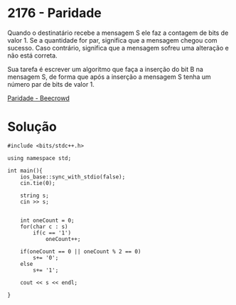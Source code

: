 # 2176 - Paridade

Quando o destinatário recebe a mensagem S ele faz a contagem de bits de valor 1. Se a quantidade for par, significa que a mensagem chegou com sucesso. Caso contrário, significa que a mensagem sofreu uma alteração e não está correta.

Sua tarefa é escrever um algoritmo que faça a inserção do bit B na mensagem S, de forma que após a inserção a mensagem S tenha um número par de bits de valor 1.

[Paridade - Beecrowd](https://judge.beecrowd.com/pt/problems/view/2176)

# Solução

```
#include <bits/stdc++.h>

using namespace std;

int main(){
    ios_base::sync_with_stdio(false);
    cin.tie(0);
    
    string s;
    cin >> s;
    
    
    int oneCount = 0;
    for(char c : s)
        if(c == '1')
            oneCount++;
            
    if(oneCount == 0 || oneCount % 2 == 0)
        s+= '0';
    else
        s+= '1';
        
    cout << s << endl;
    
}
```

